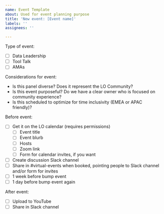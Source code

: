 ```yaml
---
name: Event Template
about: Used for event planning purpose
title: 'New event: [Event name]'
labels: ''
assignees: ''

---
```


Type of event: 
- [ ] Data Leadership
- [ ] Tool Talk
- [ ] AMAs

Considerations for event: 
* Is this panel diverse? Does it represent the LO Community? 
* Is this event purposeful? Do we have a clear owner who is focused on community experience?
* Is this scheduled to optimize for time inclusivity (EMEA or APAC friendly)?

Before event: 
- [ ] Get it on the LO calendar (requires permissions)
   - [ ] Event title
   - [ ] Event blurb
   - [ ] Hosts
   - [ ] Zoom link
   - [ ] Form for calendar invites, if you want
- [ ] Create discussion Slack channel
- [ ] Share in #virtual-events when booked, pointing people to Slack channel and/or form for invites
- [ ] 1 week before bump event
- [ ] 1 day before bump event again

After event:
- [ ] Upload to YouTube
- [ ] Share in Slack channel
